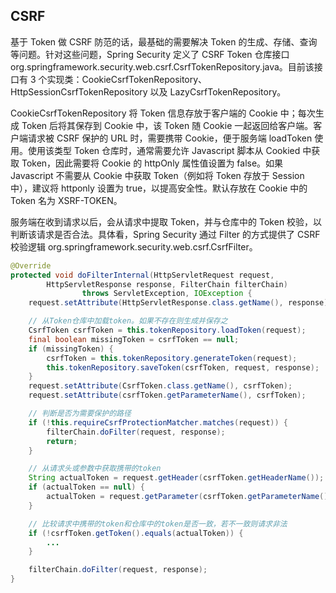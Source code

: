 ## CSRF

基于 Token 做 CSRF 防范的话，最基础的需要解决 Token 的生成、存储、查询等问题。针对这些问题，Spring Security 定义了 CSRF Token 仓库接口 org.springframework.security.web.csrf.CsrfTokenRepository.java。目前该接口有 3 个实现类：CookieCsrfTokenRepository、HttpSessionCsrfTokenRepository 以及 LazyCsrfTokenRepository。

CookieCsrfTokenRepository 将 Token 信息存放于客户端的 Cookie 中；每次生成 Token 后将其保存到 Cookie 中，该 Token 随 Cookie 一起返回给客户端。客户端请求被 CSRF 保护的 URL 时，需要携带 Cookie，便于服务端 loadToken 使用。使用该类型 Token 仓库时，通常需要允许 Javascript 脚本从 Cookied 中获取 Token，因此需要将 Cookie 的 httpOnly 属性值设置为 false。如果 Javascript 不需要从 Cookie 中获取 Token（例如将 Token 存放于 Session 中），建议将 httponly 设置为 true，以提高安全性。默认存放在 Cookie 中的 Token 名为 XSRF-TOKEN。

服务端在收到请求以后，会从请求中提取 Token，并与仓库中的 Token 校验，以判断该请求是否合法。具体看，Spring Security 通过 Filter 的方式提供了 CSRF 校验逻辑 org.springframework.security.web.csrf.CsrfFilter。

```java
@Override
protected void doFilterInternal(HttpServletRequest request,
        HttpServletResponse response, FilterChain filterChain)
                throws ServletException, IOException {
    request.setAttribute(HttpServletResponse.class.getName(), response);

    // 从Token仓库中加载token。如果不存在则生成并保存之
    CsrfToken csrfToken = this.tokenRepository.loadToken(request);
    final boolean missingToken = csrfToken == null;
    if (missingToken) {
        csrfToken = this.tokenRepository.generateToken(request);
        this.tokenRepository.saveToken(csrfToken, request, response);
    }
    request.setAttribute(CsrfToken.class.getName(), csrfToken);
    request.setAttribute(csrfToken.getParameterName(), csrfToken);

    // 判断是否为需要保护的路径
    if (!this.requireCsrfProtectionMatcher.matches(request)) {
        filterChain.doFilter(request, response);
        return;
    }

    // 从请求头或参数中获取携带的token
    String actualToken = request.getHeader(csrfToken.getHeaderName());
    if (actualToken == null) {
        actualToken = request.getParameter(csrfToken.getParameterName());
    }

    // 比较请求中携带的token和仓库中的token是否一致，若不一致则请求非法
    if (!csrfToken.getToken().equals(actualToken)) {
        ...
    }

    filterChain.doFilter(request, response);
}
```
